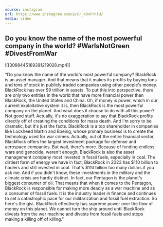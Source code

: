 ```yaml
---
source: instagram
url: https://www.instagram.com/p/Cr_43vFrnlU/
media: video
---
```


## Do you know the name of the most powerful company in the world? #WarIsNotGreen #DivestFromWar

![[3098445189391219028.mp4]]

"Do you know the name of the world's most powerful company?
BlackRock is an asset manager.
And that means that it makes its profits
by buying tons and tons of stock
in publicly traded companies using other people's money.
BlackRock has over $9 trillion in assets.
To put this into perspective,
there are only two entities in the world
that have more financial power than BlackRock,
the United States and China.
Oh, if money is power,
which in our current exploitative system it is,
then BlackRock is the most powerful company on the planet.
And what does it choose to do with all this power?
Not good stuff.
Actually, it's no exaggeration to say
that BlackRock profits directly
off of creating the conditions for mass death.
And I'm sorry to be dramatic,
but it's just the facts.
BlackRock is a top shareholder in companies
like Lockheed Martin and Boeing,
whose primary business is to create
the technology used for war crimes.
Actually, out of the entire financial sector,
BlackRock offers the largest investment package
for defense and aerospace companies.
But wait, there's more.
Because of funding endless wars
and genocide, weren't enough,
BlackRock is also the asset management company
most invested in fossil fuels, especially in coal.
The dirtiest form of energy we have
in fact, BlackRock in 2023 has $110 billion
to haulers and still invested in coal.
That's $110 billion too many dollars if you ask me.
And if you didn't know,
these investments in the military
and the climate crisis are hardly distinct.
In fact, our Pentagon is the planet's
biggest consumer of oil.
That means that when it comes to the Pentagon,
BlackRock is responsible for making more deadly
as a war machine and as a consumer of fossil fuels.
It is the industry leader in finance
and continues to set a catastrophic pace
for our militarization and fossil fuel extraction.
So here's the gist.
BlackRock effectively has supreme power
over the flow of money on this planet.
We cannot turn the ship around until BlackRock
divests from the war machine
and divests from fossil fuels
and stops making a killing off of killing."